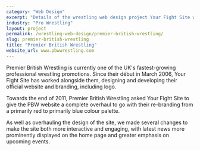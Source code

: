 ```yaml
---
category: "Web Design"
excerpt: "Details of the wrestling web design project Your Fight Site worked on with Premier British Wrestling."
industry: "Pro Wrestling"
layout: project
permalink: /wrestling-web-design/premier-british-wrestling/
slug: premier-british-wrestling
title: "Premier British Wrestling"
website_url: www.pbwwrestling.com
---
```

<p>Premier British Wrestling is currently one of the UK's fastest-growing professional wrestling promotions. Since their début in March 2006, Your Fight Site has worked alongside them, designing and developing their official website and branding, including logo.</p>
<p>Towards the end of 2011, Premier British Wrestling asked Your Fight Site to give the PBW website a complete overhaul to go with their re-branding from a primarily red to primarily blue colour palette.</p>
<p>As well as overhauling the design of the site, we made several changes to make the site both more interactive and engaging, with latest news more prominently displayed on the home page and greater emphasis on upcoming events.</p>

